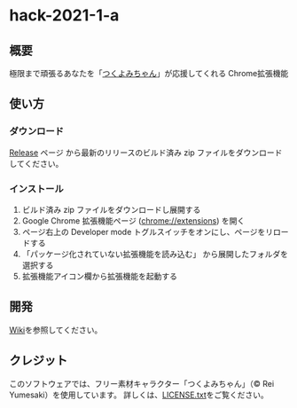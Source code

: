 # hack-2021-1-a

## 概要
極限まで頑張るあなたを「[つくよみちゃん](https://tyc.rei-yumesaki.net/)」が応援してくれる Chrome拡張機能


## 使い方
### ダウンロード
[Release](https://github.com/ritscc/hack-2021-1-a/releases) ページ から最新のリリースのビルド済み zip ファイルをダウンロードしてください。

### インストール
1. ビルド済み zip ファイルをダウンロードし展開する
2. Google Chrome 拡張機能ページ  ([chrome://extensions](chrome://extensions)) を開く
3. ページ右上の Developer mode トグルスイッチをオンにし、ページをリロードする
4. 「パッケージ化されていない拡張機能を読み込む」 から展開したフォルダを選択する
5. 拡張機能アイコン欄から拡張機能を起動する


## 開発
[Wiki](https://github.com/ritscc/hack-2021-1-a/wiki)を参照してください。


## クレジット
このソフトウェアでは、フリー素材キャラクター「つくよみちゃん」（© Rei Yumesaki）を使用しています。
詳しくは、[LICENSE.txt](https://github.com/ritscc/hack-2021-1-a/blob/main/LICENSE.txt)をご覧ください。
